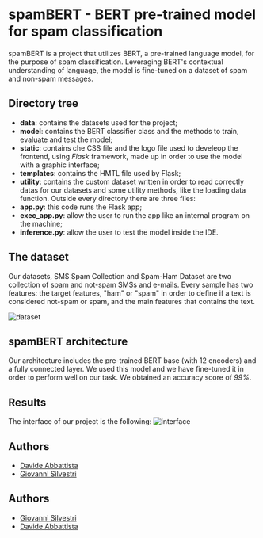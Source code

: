 
# spamBERT - BERT pre-trained model for spam classification

spamBERT is a project that utilizes BERT, a pre-trained language model, for the purpose of spam classification. Leveraging BERT's contextual understanding of language, the model is fine-tuned on a dataset of spam and non-spam messages. 

## Directory tree

- **data**: contains the datasets used for the project;
- **model**: contains the BERT classifier class and the methods to train, evaluate and test the model;
- **static**: contains che CSS file and the logo file used to develeop the frontend, using _Flask_ framework, made up in order to use the model with a graphic interface;
- **templates**: contains the HMTL file used by Flask;
- **utility**: contains the custom dataset written in order to read correctly datas for our datasets and some utility methods, like the loading data function.
Outside every directory there are three files:
- **app.py**: this code runs the Flask app;
- **exec_app.py**: allow the user to run the app like an internal program on the machine;
- **inference.py**: allow the user to test the model inside the IDE.

## The dataset

Our datasets, SMS Spam Collection and Spam-Ham Dataset are two collection of spam and not-spam SMSs and e-mails. Every sample has two features: the target features, "ham" or "spam" in order to define if a text is considered not-spam or spam, and the main features that contains the text.

![dataset](https://i.ibb.co/xFWLtR0/Screenshot-2024-01-12-alle-09-25-10.png)

## spamBERT architecture

Our architecture includes the pre-trained BERT base (with 12 encoders) and a fully connected layer. We used this model and we have fine-tuned it in order to perform well on our task. We obtained an accuracy score of _99%_.

## Results
The interface of our project is the following:
![interface](https://i.ibb.co/jgwQ76D/Registrazioneschermo2024-01-12alle09-38-01-ezgif-com-video-to-gif-converter.gif)

## Authors

- [Davide Abbattista](https://www.github.com/davide-abbattista)
- [Giovanni Silvestri](https://www.github.com/vannisil)

## Authors

- [Giovanni Silvestri](https://www.github.com/vannisil)
- [Davide Abbattista](https://www.github.com/davide-abbattista)

